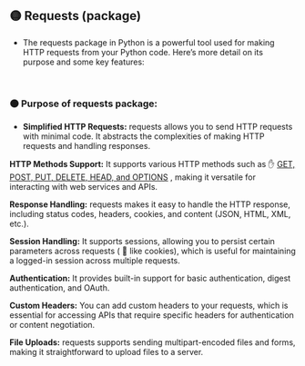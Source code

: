 ## 🟡 Requests (package)

- The requests package in Python is a powerful tool used for making HTTP requests from your Python code. Here’s more detail on its purpose and some key features:

<br>

### 🟠 Purpose of requests package:

- **Simplified HTTP Requests:** requests allows you to send HTTP requests with minimal code. It abstracts the complexities of making HTTP requests and handling responses.

**HTTP Methods Support:** It supports various HTTP methods such as ✋ <u>GET, POST, PUT, DELETE, HEAD, and OPTIONS</u> , making it versatile for interacting with web services and APIs.

**Response Handling:** requests makes it easy to handle the HTTP response, including status codes, headers, cookies, and content (JSON, HTML, XML, etc.).

**Session Handling:** It supports sessions, allowing you to persist certain parameters across requests ( 🔴 like cookies), which is useful for maintaining a logged-in session across multiple requests.

**Authentication:** It provides built-in support for basic authentication, digest authentication, and OAuth.

**Custom Headers:** You can add custom headers to your requests, which is essential for accessing APIs that require specific headers for authentication or content negotiation.

**File Uploads:** requests supports sending multipart-encoded files and forms, making it straightforward to upload files to a server.
